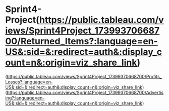 # Sprint4-Project(https://public.tableau.com/views/Sprint4Project_17399370668700/Returned_Items?:language=en-US&:sid=&:redirect=auth&:display_count=n&:origin=viz_share_link)
(https://public.tableau.com/views/Sprint4Project_17399370668700/Profits_Losses?:language=en-US&:sid=&:redirect=auth&:display_count=n&:origin=viz_share_link)
(https://public.tableau.com/views/Sprint4Project_17399370668700/Advertising?:language=en-US&:sid=&:redirect=auth&:display_count=n&:origin=viz_share_link)



